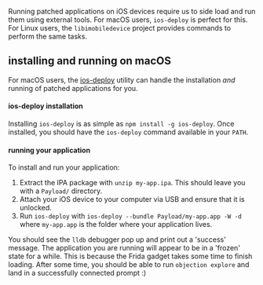 Running patched applications on iOS devices require us to side load and run them using external tools. For macOS users, `ios-deploy` is perfect for this. For Linux users, the `libimobiledevice` project provides commands to perform the same tasks.

## installing and running on macOS
For macOS users, the [ios-deploy](https://github.com/phonegap/ios-deploy) utility can handle the installation _and_ running of patched applications for you.

#### ios-deploy installation
Installing `ios-deploy` is as simple as `npm install -g ios-deploy`. Once installed, you should have the `ios-deploy` command available in your `PATH`.

#### running your application
To install and run your application:

1. Extract the IPA package with `unzip my-app.ipa`. This should leave you with a `Payload/` directory.
2. Attach your iOS device to your computer via USB and ensure that it is unlocked.
3. Run `ios-deploy` with `ios-deploy --bundle Payload/my-app.app -W -d` where `my-app.app` is the folder where your application lives.

You should see the `lldb` debugger pop up and print out a 'success' message. The application you are running will appear to be in a 'frozen' state for a while. This is because the Frida gadget takes some time to finish loading. After some time, you should be able to run `objection explore` and land in a successfully connected prompt :)